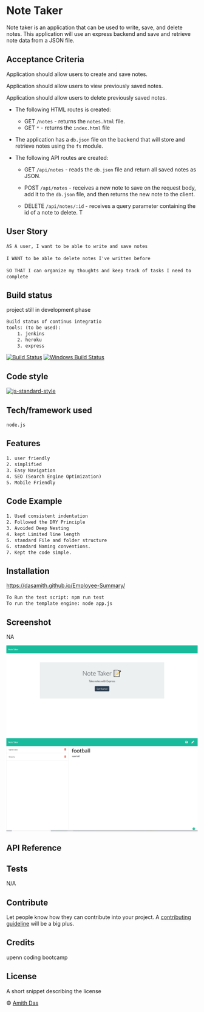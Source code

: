 # Note Taker

Note taker is an application that can be used to write, save, and delete notes. This application will use an express backend and save and retrieve note data from a JSON file.


## Acceptance Criteria

Application should allow users to create and save notes.

Application should allow users to view previously saved notes.

Application should allow users to delete previously saved notes.


* The following HTML routes is created:
  * GET `/notes` -  returns the `notes.html` file.
  * GET `*` - returns the `index.html` file

* The application has a `db.json` file on the backend that will store and retrieve notes using the `fs` module.
* The following API routes are created:

  * GET `/api/notes` - reads the `db.json` file and return all saved notes as JSON.
  * POST `/api/notes` - receives a new note to save on the request body, add it to the `db.json` file, and then returns the new note to the client.

  * DELETE `/api/notes/:id` - receives a query parameter containing the id of a note to delete. T


## User Story

    AS A user, I want to be able to write and save notes

    I WANT to be able to delete notes I've written before

    SO THAT I can organize my thoughts and keep track of tasks I need to complete


## Build status
project still in development phase

    Build status of continus integratio
    tools: (to be used):
        1. jenkins
        2. heroku
        3. express
    
[![Build Status](https://travis-ci.org/akashnimare/foco.svg?branch=master)](https://travis-ci.org/akashnimare/foco)
[![Windows Build Status](https://ci.appveyor.com/api/projects/status/github/akashnimare/foco?branch=master&svg=true)](https://ci.appveyor.com/project/akashnimare/foco/branch/master)

## Code style

[![js-standard-style](https://img.shields.io/badge/code%20style-standard-brightgreen.svg?style=flat)](https://github.com/feross/standard)


## Tech/framework used
    node.js

## Features

    1. user friendly
    2. simplified 
    3. Easy Navigation
    4. SEO (Search Engine Optimization)
    5. Mobile Friendly

## Code Example

    1. Used consistent indentation
    2. Followed the DRY Principle
    3. Avoided Deep Nesting
    4. kept Limited line length
    5. standard File and folder structure
    6. standard Naming conventions.
    7. Kept the code simple.

## Installation

https://dasamith.github.io/Employee-Summary/

    To Run the test script: npm run test
    To run the template engine: node app.js

## Screenshot
NA

![Screenshot](image/Capture.JPG)
![Screenshot](image/CaptureNote.JPG)

## API Reference



## Tests
N/A


## Contribute

Let people know how they can contribute into your project. A [contributing guideline](https://github.com/zulip/zulip-electron/blob/master/CONTRIBUTING.md) will be a big plus.

## Credits
upenn coding bootcamp


## License
A short snippet describing the license 

© [Amith Das]()

